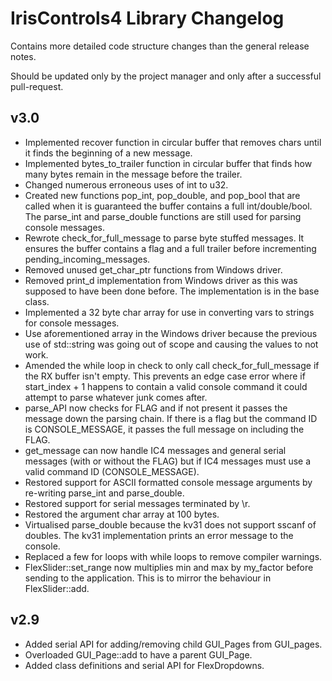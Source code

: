 # IrisControls4 Library Changelog

Contains more detailed code structure changes than the general release notes. 

Should be updated only by the project manager and only after a successful pull-request.

## v3.0
- Implemented recover function in circular buffer that removes chars until it finds the beginning of a new message.
- Implemented bytes_to_trailer function in circular buffer that finds how many bytes remain in the message before the trailer.
- Changed numerous erroneous uses of int to u32.
- Created new functions pop_int, pop_double, and pop_bool that are called when it is guaranteed the buffer contains a full int/double/bool. The parse_int and parse_double functions are still used for parsing console messages.
- Rewrote check_for_full_message to parse byte stuffed messages. It ensures the buffer contains a flag and a full trailer before incrementing pending_incoming_messages. 
- Removed unused get_char_ptr functions from Windows driver.
- Removed print_d implementation from Windows driver as this was supposed to have been done before. The implementation is in the base class.
- Implemented a 32 byte char array for use in converting vars to strings for console messages.
- Use aforementioned array in the Windows driver because the previous use of std::string was going out of scope and causing the values to not work.
- Amended the while loop in check to only call check_for_full_message if the RX buffer isn't empty. This prevents an edge case error where if start_index + 1 happens to contain a valid console command it could attempt to parse whatever junk comes after.
- parse_API now checks for FLAG and if not present it passes the message down the parsing chain. If there is a flag but the command ID is CONSOLE_MESSAGE, it passes the full message on including the FLAG.
- get_message can now handle IC4 messages and general serial messages (with or without the FLAG) but if IC4 messages must use a valid command ID (CONSOLE_MESSAGE).
- Restored support for ASCII formatted console message arguments by re-writing parse_int and parse_double. 
- Restored support for serial messages terminated by \r.
- Restored the argument char array at 100 bytes.
- Virtualised parse_double because the kv31 does not support sscanf of doubles. The kv31 implementation prints an error message to the console.
- Replaced a few for loops with while loops to remove compiler warnings.
- FlexSlider::set_range now multiplies min and max by my_factor before sending to the application. This is to mirror the behaviour in FlexSlider::add.

## v2.9
- Added serial API for adding/removing child GUI_Pages from GUI_pages.
- Overloaded GUI_Page::add to have a parent GUI_Page.
- Added class definitions and serial API for FlexDropdowns.



